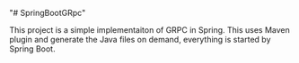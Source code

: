 "# SpringBootGRpc" 

This project is a simple implementaiton of GRPC in Spring. 
This uses Maven plugin and generate the Java files on demand, everything is started by Spring Boot. 

